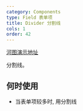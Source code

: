 ```yaml
---
category: Components
type: Field 表单项
title: Divider 分割线
cols: 1
order: 42
---
```


[河图演示地址](http://139.155.239.172:9536/guiedit?route=%2Fproject%2Fhetu_demo%2Fhetu%2Fdemo%2FDivider)

分割线。

## 何时使用

- 当表单项较多时, 用分割线
